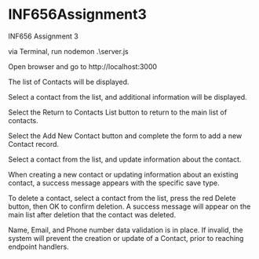 # INF656Assignment3
INF656 Assignment 3

via Terminal, run nodemon .\server.js

Open browser and go to http://localhost:3000

The list of Contacts will be displayed.

Select a contact from the list, and additional information will be displayed.

Select the Return to Contacts List button to return to the main list of contacts.

Select the Add New Contact button and complete the form to add a new Contact record.

Select a contact from the list, and update information about the contact.

When creating a new contact or updating information about an existing contact, a success message appears with the specific save type.

To delete a contact, select a contact from the list, press the red Delete button, then OK to confirm deletion. A success message will appear on the main list after deletion that the contact was deleted.

Name, Email, and Phone number data validation is in place. If invalid, the system will prevent the creation or update of a Contact, prior to reaching endpoint handlers.